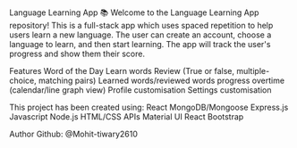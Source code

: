 Language Learning App 📚
Welcome to the Language Learning App repository! This is a full-stack app which uses spaced repetition to help users learn a new language. The user can create an account, choose a language to learn, and then start learning. The app will track the user's progress and show them their score.

Features
Word of the Day
Learn words
Review (True or false, multiple-choice, matching pairs)
Learned words/reviewed words progress overtime (calendar/line graph view)
Profile customisation
Settings customisation

This project has been created using:
React
MongoDB/Mongoose
Express.js
Javascript
Node.js
HTML/CSS
APIs
Material UI
React Bootstrap

Author
Github: @Mohit-tiwary2610
